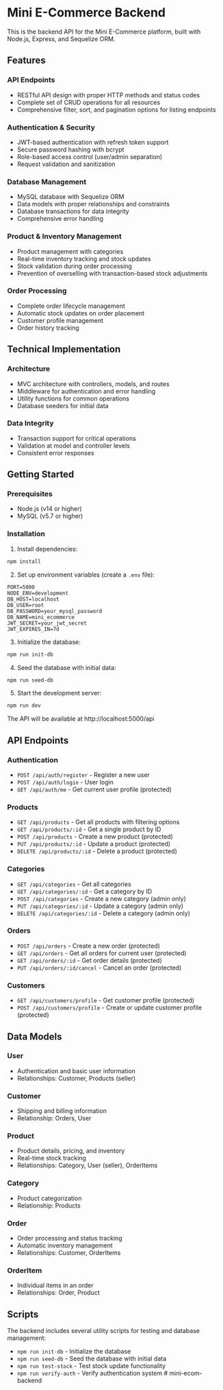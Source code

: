 # Mini E-Commerce Backend

This is the backend API for the Mini E-Commerce platform, built with Node.js, Express, and Sequelize ORM.

## Features

### API Endpoints

-   RESTful API design with proper HTTP methods and status codes
-   Complete set of CRUD operations for all resources
-   Comprehensive filter, sort, and pagination options for listing endpoints

### Authentication & Security

-   JWT-based authentication with refresh token support
-   Secure password hashing with bcrypt
-   Role-based access control (user/admin separation)
-   Request validation and sanitization

### Database Management

-   MySQL database with Sequelize ORM
-   Data models with proper relationships and constraints
-   Database transactions for data integrity
-   Comprehensive error handling

### Product & Inventory Management

-   Product management with categories
-   Real-time inventory tracking and stock updates
-   Stock validation during order processing
-   Prevention of overselling with transaction-based stock adjustments

### Order Processing

-   Complete order lifecycle management
-   Automatic stock updates on order placement
-   Customer profile management
-   Order history tracking

## Technical Implementation

### Architecture

-   MVC architecture with controllers, models, and routes
-   Middleware for authentication and error handling
-   Utility functions for common operations
-   Database seeders for initial data

### Data Integrity

-   Transaction support for critical operations
-   Validation at model and controller levels
-   Consistent error responses

## Getting Started

### Prerequisites

-   Node.js (v14 or higher)
-   MySQL (v5.7 or higher)

### Installation

1. Install dependencies:

```bash
npm install
```

2. Set up environment variables (create a `.env` file):

```
PORT=5000
NODE_ENV=development
DB_HOST=localhost
DB_USER=root
DB_PASSWORD=your_mysql_password
DB_NAME=mini_ecommerce
JWT_SECRET=your_jwt_secret
JWT_EXPIRES_IN=7d
```

3. Initialize the database:

```bash
npm run init-db
```

4. Seed the database with initial data:

```bash
npm run seed-db
```

5. Start the development server:

```bash
npm run dev
```

The API will be available at http://localhost:5000/api

## API Endpoints

### Authentication

-   `POST /api/auth/register` - Register a new user
-   `POST /api/auth/login` - User login
-   `GET /api/auth/me` - Get current user profile (protected)

### Products

-   `GET /api/products` - Get all products with filtering options
-   `GET /api/products/:id` - Get a single product by ID
-   `POST /api/products` - Create a new product (protected)
-   `PUT /api/products/:id` - Update a product (protected)
-   `DELETE /api/products/:id` - Delete a product (protected)

### Categories

-   `GET /api/categories` - Get all categories
-   `GET /api/categories/:id` - Get a category by ID
-   `POST /api/categories` - Create a new category (admin only)
-   `PUT /api/categories/:id` - Update a category (admin only)
-   `DELETE /api/categories/:id` - Delete a category (admin only)

### Orders

-   `POST /api/orders` - Create a new order (protected)
-   `GET /api/orders` - Get all orders for current user (protected)
-   `GET /api/orders/:id` - Get order details (protected)
-   `PUT /api/orders/:id/cancel` - Cancel an order (protected)

### Customers

-   `GET /api/customers/profile` - Get customer profile (protected)
-   `POST /api/customers/profile` - Create or update customer profile (protected)

## Data Models

### User

-   Authentication and basic user information
-   Relationships: Customer, Products (seller)

### Customer

-   Shipping and billing information
-   Relationship: Orders, User

### Product

-   Product details, pricing, and inventory
-   Real-time stock tracking
-   Relationships: Category, User (seller), OrderItems

### Category

-   Product categorization
-   Relationship: Products

### Order

-   Order processing and status tracking
-   Automatic inventory management
-   Relationships: Customer, OrderItems

### OrderItem

-   Individual items in an order
-   Relationships: Order, Product

## Scripts

The backend includes several utility scripts for testing and database management:

-   `npm run init-db` - Initialize the database
-   `npm run seed-db` - Seed the database with initial data
-   `npm run test-stock` - Test stock update functionality
-   `npm run verify-auth` - Verify authentication system
#   m i n i - e c o m - b a c k e n d  
 